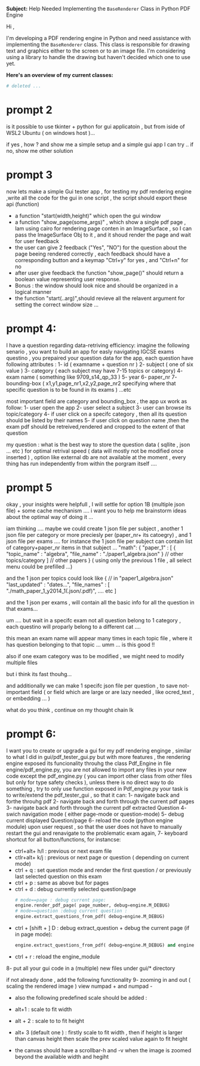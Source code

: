 
**Subject:** Help Needed Implementing the `BaseRenderer` Class in Python PDF Engine


Hi ,

I'm developing a PDF rendering engine in Python and need assistance with implementing the `BaseRenderer` class. This class is responsible for drawing text and graphics either to the screen or to an image file. I'm considering using a library to handle the drawing but haven't decided which one to use yet.

**Here's an overview of my current classes:**

```python
# deleted ...
```


# prompt 2

is it possible to use tkinter + python for gui applicatoin , but from iside of WSL2 Ubuntu ( on windows host )...

if yes , how ? and show me a simple setup and a simple gui app I can try ..
if no, show me other solution 


# prompt 3

now lets make a simple Gui tester app , for testing my pdf rendering engine ,write all the code for the gui in one script , the script should export these api (function) 
- a function "start(width,height)" which open the gui window 
- a function "show_page(some_args)" , which show a single pdf page , Iam using cairo for rendering page conten in an ImageSurface , so I can pass the ImageSurface Obj to it , and it shoud render the page and wait for user feedback 
- the user can give 2 feedback ("Yes", "NO") for the question about the page beeing rendered correctly , each feedback should have a corresponding button and a keymap "Ctrl+y" for yes , and "Ctrl+n" for no
- after user give feedback the function "show_page()" should return a boolean value representing user response.
- Bonus : the window should look nice and should be organized in a logical manner
- the function "start(..arg)",should revieve all the relavent argument for setting the correct window size ...


# prompt 4:

I have a question regarding data-retriving efficiency:
imagine the following senario , you want to build an app for easly navigating IGCSE exams questino , you prepaired your question data for the app, each question have following attributes :
1- id ( examname + question nr )
2- subject ( one of six value )
3- category ( each subject may have 7-15 topics or category)
4- exam name ( something like 9709_s14_qp_33 )
5- year 
6- paper_nr
7- bounding-box ( x1,y1,page_nr1,x2,y2,page_nr2 specifying where that specific question is to be found in its exams )
...etc

most important field are category and bounding_box , the app ux work as follow:
1- user open the app
2- user select a subject
3- user can browse its topic/category
4- if user click on a specifc category , then all its question should be listed by their names
5- if user click on question name ,then the exam pdf should be retreived,rendered and cropped to the extent of that question

my question :
what is the best way to store the question data ( sqllite , json ... etc ) for optimal retrival speed ( data will mostly not be modified once inserted ) , option like external db are not available at the moment , every thing has run independently from within the porgram itself ....



# prompt 5

okay , your insights were helpfull , I will settle for option 1B (multiple json file) + some cache mechanism ....
i want you to help me brainstorm ideas about the optimal way of doing it ...

iam thinking ....
maybe we could create 1 json file per subject , another 1 json file per  category or more preciesly per (paper_nr+ its catoegry) , and 1 json file per exams ....
for instance the 1 json file per subject can contain list of category+paper_nr items in that subject ...
"math": { "paper_1" : [
{ "topic_name" : "algebra",
  "file_name" : "./paper1_algebra.json"
}
// other topics/category 
]
// other papers
}
( using only the previous 1 file , all select menu could be prefilled ...)

and the 1 json per topics  could look like
{ // in "paper1_algebra.json"
   "last_updated" : "dates...",
   "file_names" : [
  "./math_paper_1_y2014_1(.json/.pdf)",
  .... etc
]

and the 1 json per exams , will contain all the basic info for all the question in that exams...

um .... but wait in a specifc exam not all question belong to 1 category , each questino will proparly belong to a different cat ....

this mean an exam name will appear many times in each topic file , where it has question belonging to that topic ...
umm ... is this good !!

also if one exam category was to be modified , we might need to  modify multiple files

but i think its fast thouhg...

and additionally we can make 1 specifc json file per question , to save not-important field ( or field which are large or are lazy needed , like ocred_text , or embedding ... )

what do you think ,
continue on my thought chain lk


# prompt 6:

I want you to create or upgrade a gui for my pdf rendering enginge , similar to what I did in gui/pdf_tester_gui.py but with more features , the rendering engine exposed its funcionality throuhg the class Pdf_Engine in file engine/pdf_engine.py, you are not allowed to import any files in your new code except the pdf_engine.py ( you can import other class from other files but only for type safety checks ), unless there is no direct way to do something , try to only use function exposed in Pdf_engine.py
your task is to write/extend the pdf_tester_gui , so that it can:
1- navigate back and forthe throuhg pdf
2- navigate back and forth through the current  pdf pages
3- navigate back and forth through the current  pdf extracted Question
4- swich navigation mode ( either page-mode or question-mode)
5- debug current displayed Question/page
6- reload the code (python engine module) upon user request , so that the user does not have to manually restart the gui and renavigate to the problematic exam again,
7- keyboard shortcut for all button/functions, for instancse:
  - ctrl+alt+ h/l : previous or next exam file
  - ctlr+alt+ k/j : previous or next page or question ( depending on current mode)
  - ctrl + q : set question mode and render the first question / or previously last selected question on this exam
  - ctrl + p : same as above but for pages
  - ctrl + d : debug currently selected question/page
    ```python
    # mode==page : debug current page:
    engine.render_pdf_page( page_number, debug=engine.M_DEBUG)
    # mode==question :debug current question :
    engine.extract_questions_from_pdf( debug=engine.M_DEBUG)
    ```
  - ctrl + [shift + ] D : debug extract_question + debug the current page (if in page mode):
    ```python
    engine.extract_questions_from_pdf( debug=engine.M_DEBUG) and engine.render_pdf_page( page_number, debug=engine.M_DEBUG):
    ```
  - ctrl + r : reload the engine_module 

8- put all your  gui code in a (multiple) new files under gui/* directory 

if not already done , add the following functionality
9- zooming in and out ( scaling the rendered image ) view numpad + and numpad - 
  - also the following predefined scale should be added :
  - alt+1 : scale to fit width
  - alt + 2 : scale to to fit height
  - alt+ 3 (default one ) : firstly scale to fit width , then if height is larger than canvas height then scale the prev scaled value again to fit height

  - the canvas should have a scrollbar-h and -v when the image is zoomed beyond the available width and hegiht
